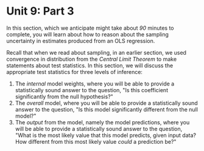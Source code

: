 # Unit 9: Part 3 

In this section, which we anticipate might take about *90* minutes to complete, you will learn about how to reason about the sampling uncertainty in estimates produced from an OLS regression. 

Recall that when we read about sampling, in an earlier section, we used convergence in distribution from the *Central Limit Theorem* to make statements about test statistics. In this section, we will discuss the appropriate test statistics for three levels of inference: 

1. The *internal* model weights, where you will be able to provide a statistically sound answer to the question, "Is this coefficient significantly from the null hypothesis?" 
2. The *overall* model, where you will be able to provide a statistically sound answer to the question, "Is this model significantly different from the null model?" 
3. The *output* from the model, namely the model predictions, where you will be able to provide a statistically sound answer to the question, "What is the most likely value that this model predicts, given input data? How different from this most likely value *could* a prediction be?" 